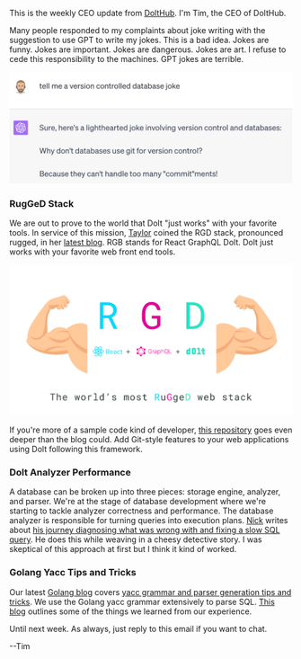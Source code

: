 This is the weekly CEO update from [DoltHub](https://www.dolthub.com/). I'm Tim, the CEO of DoltHub. 

Many people responded to my complaints about joke writing with the suggestion to use GPT to write my jokes. This is a bad idea. Jokes are funny. Jokes are important. Jokes are dangerous. Jokes are art. I refuse to cede this responsibility to the machines. GPT jokes are terrible.

![Bad jokes](../images/gpt-joke.png)

### RugGeD Stack

We are out to prove to the world that Dolt "just works" with your favorite tools. In service of this mission, [Taylor](https://www.dolthub.com/team#taylor) coined the RGD stack, pronounced rugged, in her [latest blog](https://www.dolthub.com/blog/2023-08-02-workbench-architecture-and-rgd-stack/). RGB stands for React GraphQL Dolt. Dolt just works with your favorite web front end tools. 

[![RGD Stack](../images/rgd-stack.png)](https://www.dolthub.com/blog/2023-08-02-workbench-architecture-and-rgd-stack/)

If you're more of a sample code kind of developer, [this repository](https://github.com/dolthub/react-graphql-dolt-sample-app) goes even deeper than the blog could. Add Git-style features to your web applications using Dolt following this framework.

### Dolt Analyzer Performance

A database can be broken up into three pieces: storage engine, analyzer, and parser. We're at the stage of database development where we're starting to tackle analyzer correctness and performance. The database analyzer is responsible for turning queries into execution plans. [Nick](https://www.dolthub.com/team#nick) writes about [his journey diagnosing what was wrong with and fixing a slow SQL query](https://www.dolthub.com/blog/2023-07-31-solving-performance-mysteries/). He does this while weaving in a cheesy detective story. I was skeptical of this approach at first but I think it kind of worked.

### Golang Yacc Tips and Tricks

Our latest [Golang blog](https://www.dolthub.com/blog/?q=golang) covers [yacc grammar and parser generation tips and tricks](https://www.dolthub.com/blog/2023-07-28-goyacc-parser-tips-tricks/). We use the Golang yacc grammar extensively to parse SQL. [This blog](https://www.dolthub.com/blog/2023-07-28-goyacc-parser-tips-tricks/) outlines some of the things we learned from our experience.

Until next week. As always, just reply to this email if you want to chat.

--Tim